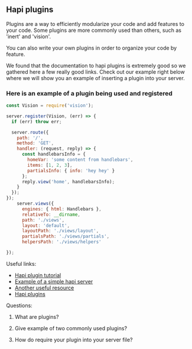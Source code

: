 ## Hapi plugins

Plugins are a way to efficiently modularize your code and add features to your code. Some plugins are more commonly used than others, such as 'inert' and 'vision'.

You can also write your own plugins in order to organize your code by feature.

We found that the documentation to hapi plugins is extremely good so we gathered here a few really good links. Check out our example right below where we will show you an example of inserting a plugin into your server.

### Here is an example of a plugin being used and registered

```javascript
const Vision = require('vision');

server.register(Vision, (err) => {
  if (err) throw err;

  server.route({
    path: '/',
    method: 'GET',
    handler: (request, reply) => {
      const handlebarsInfo = {
        homeVar: 'some content from handlebars',
        items: [1, 2, 3],
        partialsInfo: { info: 'hey hey' }
      };
      reply.view('home', handlebarsInfo);
    }
  });
});
    server.views({
      engines: { html: Handlebars },
      relativeTo: __dirname,
      path: './views',
      layout: 'default',
      layoutPath: './views/layout',
      partialsPath: './views/partials',
      helpersPath: './views/helpers'

});
```

Useful links:

* [Hapi plugin tutorial](http://hapijs.com/tutorials/plugins)
* [Example of a simple hapi server](https://github.com/SimonLab/simpleServer)
* [Another useful resource](https://medium.com/@dstevensio/manifests-plugins-and-schemas-organizing-your-hapi-application-68cf316730ef#.jhky6c27l)
* [Hapi plugins](http://hapijs.com/plugins)




Questions:

1) What are plugins?

2) Give example of two commonly used plugins?

3) How do require your plugin into your server file?
